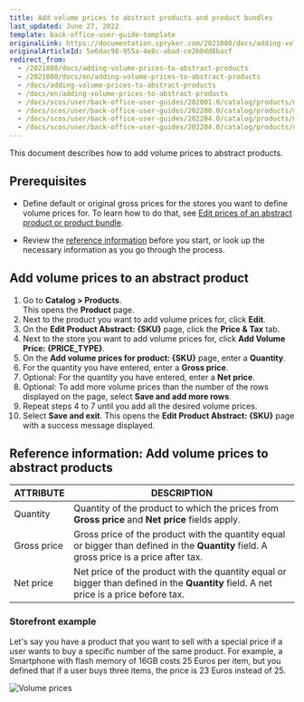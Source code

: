 ```yaml
---
title: Add volume prices to abstract products and product bundles
last_updated: June 27, 2022
template: back-office-user-guide-template
originalLink: https://documentation.spryker.com/2021080/docs/adding-volume-prices-to-abstract-products
originalArticleId: 5e6dac98-955a-4e8c-abad-ce2b0dd6bacf
redirect_from:
  - /2021080/docs/adding-volume-prices-to-abstract-products
  - /2021080/docs/en/adding-volume-prices-to-abstract-products
  - /docs/adding-volume-prices-to-abstract-products
  - /docs/en/adding-volume-prices-to-abstract-products
  - /docs/scos/user/back-office-user-guides/202001.0/catalog/products/manage-abstract-products/adding-volume-prices-to-abstract-products.html
  - /docs/scos/user/back-office-user-guides/202200.0/catalog/products/manage-abstract-products/adding-volume-prices-to-abstract-products.html
  - /docs/scos/user/back-office-user-guides/202204.0/catalog/products/manage-abstract-products/adding-volume-prices-to-abstract-products.html  
  - /docs/scos/user/back-office-user-guides/202204.0/catalog/products/manage-abstract-products-and-product-bundles/add-volume-prices-to-abstract-products-and-product-bundles.html
---
```


This document describes how to add volume prices to abstract products.

## Prerequisites

* Define default or original gross prices for the stores you want to define volume prices for. To learn how to do that, see [Edit prices of an abstract product or product bundle](/docs/scos/user/back-office-user-guides/{{page.version}}/catalog/products/manage-abstract-products-and-product-bundles/edit-abstract-products-and-product-bundles.html#edit-prices-of-an-abstract-product-or-product-bundle).

* Review the [reference information](#reference-information-add-volume-prices-to-abstract-products) before you start, or look up the necessary information as you go through the process.

## Add volume prices to an abstract product

1. Go to **Catalog&nbsp;<span aria-label="and then">></span> Products**.  
    This opens the **Product** page.
2. Next to the product you want to add volume prices for, click **Edit**.
3. On the **Edit Product Abstract: {SKU}** page, click the **Price & Tax** tab.
4. Next to the store you want to add volume prices for, click **Add Volume Price: {PRICE_TYPE}**.
5. On the **Add volume prices for product: {SKU}** page, enter a **Quantity**.
6. For the quantity you have entered, enter a **Gross price**.
7. Optional: For the quantity you have entered, enter a **Net price**.
8. Optional: To add more volume prices than the number of the rows displayed on the page, select **Save and add more rows**.
9. Repeat steps 4 to 7 until you add all the desired volume prices.
10. Select **Save and exit**.
    This opens the **Edit Product Abstract: {SKU}** page with a success message displayed.

## Reference information: Add volume prices to abstract products

| ATTRIBUTE | DESCRIPTION |
| --- | --- |
| Quantity | Quantity of the product to which the prices from **Gross price** and **Net price** fields apply. |
| Gross price | Gross price of the product with the quantity equal or bigger than defined in the **Quantity** field. A gross price is a price after tax. |
| Net price | Net price of the product with the quantity equal or bigger than defined in the **Quantity** field. A net price is a price before tax. |

### Storefront example

Let's say you have a product that you want to sell with a special price if a user wants to buy a specific number of the same product. For example, a Smartphone with  flash memory of 16GB costs 25 Euros per item, but you defined that if a user buys three items, the price is 23 Euros instead of 25.

![Volume prices](https://spryker.s3.eu-central-1.amazonaws.com/docs/User+Guides/Back+Office+User+Guides/Products/Products/Managing+products/Products:+Reference+Information/Volume-prices.gif)
